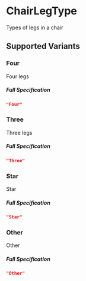 # ChairLegType

Types of legs in a chair


 ## Supported Variants

###  Four

Four legs    



##### Full Specification
```json
"Four"
```

###  Three

Three legs



##### Full Specification
```json
"Three"
```

###  Star

Star



##### Full Specification
```json
"Star"
```

###  Other

Other



##### Full Specification
```json
"Other"
```


